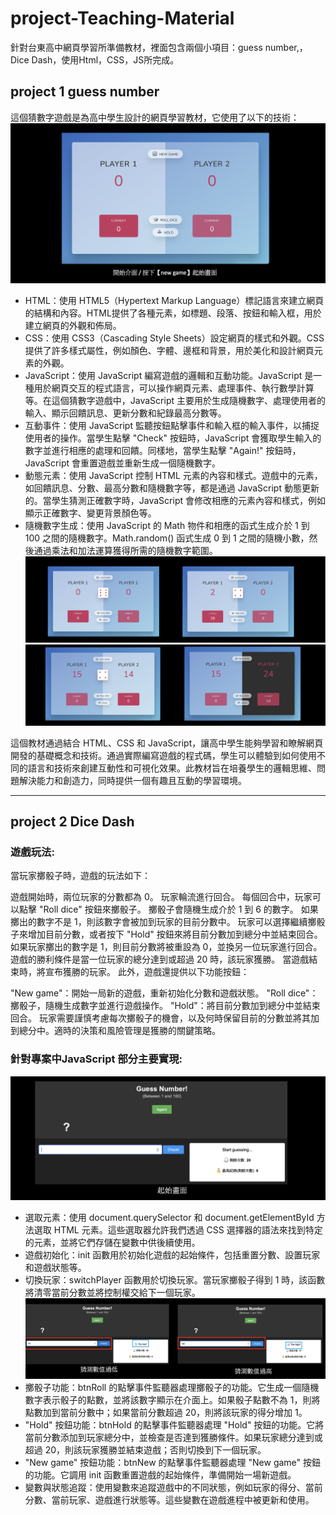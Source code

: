 # project-Teaching-Material
針對台東高中網頁學習所準備教材，裡面包含兩個小項目：guess number,，Dice Dash，使用Html，CSS，JS所完成。

## project 1 guess number
這個猜數字遊戲是為高中學生設計的網頁學習教材，它使用了以下的技術：
![image](https://github.com/kcwc1029/project-Teaching-Material/blob/main/image001.png)
- HTML：使用 HTML5（Hypertext Markup Language）標記語言來建立網頁的結構和內容。HTML提供了各種元素，如標題、段落、按鈕和輸入框，用於建立網頁的外觀和佈局。
- CSS：使用 CSS3（Cascading Style Sheets）設定網頁的樣式和外觀。CSS提供了許多樣式屬性，例如顏色、字體、邊框和背景，用於美化和設計網頁元素的外觀。
- JavaScript：使用 JavaScript 編寫遊戲的邏輯和互動功能。JavaScript 是一種用於網頁交互的程式語言，可以操作網頁元素、處理事件、執行數學計算等。在這個猜數字遊戲中，JavaScript 主要用於生成隨機數字、處理使用者的輸入、顯示回饋訊息、更新分數和紀錄最高分數等。
- 互動事件：使用 JavaScript 監聽按鈕點擊事件和輸入框的輸入事件，以捕捉使用者的操作。當學生點擊 "Check" 按鈕時，JavaScript 會獲取學生輸入的數字並進行相應的處理和回饋。同樣地，當學生點擊 "Again!" 按鈕時，JavaScript 會重置遊戲並重新生成一個隨機數字。
- 動態元素：使用 JavaScript 控制 HTML 元素的內容和樣式。遊戲中的元素，如回饋訊息、分數、最高分數和隨機數字等，都是通過 JavaScript 動態更新的。當學生猜測正確數字時，JavaScript 會修改相應的元素內容和樣式，例如顯示正確數字、變更背景顏色等。
- 隨機數字生成：使用 JavaScript 的 Math 物件和相應的函式生成介於 1 到 100 之間的隨機數字。Math.random() 函式生成 0 到 1 之間的隨機小數，然後通過乘法和加法運算獲得所需的隨機數字範圍。
![image](https://github.com/kcwc1029/project-Teaching-Material/blob/main/image002.png)
![image](https://github.com/kcwc1029/project-Teaching-Material/blob/main/image003.png)

這個教材通過結合 HTML、CSS 和 JavaScript，讓高中學生能夠學習和瞭解網頁開發的基礎概念和技術。通過實際編寫遊戲的程式碼，學生可以體驗到如何使用不同的語言和技術來創建互動性和可視化效果。此教材旨在培養學生的邏輯思維、問題解決能力和創造力，同時提供一個有趣且互動的學習環境。

---

## project 2 Dice Dash
### 遊戲玩法:
當玩家擲骰子時，遊戲的玩法如下：

遊戲開始時，兩位玩家的分數都為 0。
玩家輪流進行回合。
每個回合中，玩家可以點擊 "Roll dice" 按鈕來擲骰子。
擲骰子會隨機生成介於 1 到 6 的數字。
如果擲出的數字不是 1，則該數字會被加到玩家的目前分數中。
玩家可以選擇繼續擲骰子來增加目前分數，或者按下 "Hold" 按鈕來將目前分數加到總分中並結束回合。
如果玩家擲出的數字是 1，則目前分數將被重設為 0，並換另一位玩家進行回合。
遊戲的勝利條件是當一位玩家的總分達到或超過 20 時，該玩家獲勝。
當遊戲結束時，將宣布獲勝的玩家。
此外，遊戲還提供以下功能按鈕：

"New game"：開始一局新的遊戲，重新初始化分數和遊戲狀態。
"Roll dice"：擲骰子，隨機生成數字並進行遊戲操作。
"Hold"：將目前分數加到總分中並結束回合。
玩家需要謹慎考慮每次擲骰子的機會，以及何時保留目前的分數並將其加到總分中。適時的決策和風險管理是獲勝的關鍵策略。

### 針對專案中JavaScript 部分主要實現:
![image](https://github.com/kcwc1029/project-Teaching-Material/blob/main/image004.png)
- 選取元素：使用 document.querySelector 和 document.getElementById 方法選取 HTML 元素。這些選取器允許我們透過 CSS 選擇器的語法來找到特定的元素，並將它們存儲在變數中供後續使用。
- 遊戲初始化：init 函數用於初始化遊戲的起始條件，包括重置分數、設置玩家和遊戲狀態等。
- 切換玩家：switchPlayer 函數用於切換玩家。當玩家擲骰子得到 1 時，該函數將清零當前分數並將控制權交給下一個玩家。
![image](https://github.com/kcwc1029/project-Teaching-Material/blob/main/image005.png)
- 擲骰子功能：btnRoll 的點擊事件監聽器處理擲骰子的功能。它生成一個隨機數字表示骰子的點數，並將該數字顯示在介面上。如果骰子點數不為 1，則將點數加到當前分數中；如果當前分數超過 20，則將該玩家的得分增加 1。
- "Hold" 按鈕功能：btnHold 的點擊事件監聽器處理 "Hold" 按鈕的功能。它將當前分數添加到玩家總分中，並檢查是否達到獲勝條件。如果玩家總分達到或超過 20，則該玩家獲勝並結束遊戲；否則切換到下一個玩家。
- "New game" 按鈕功能：btnNew 的點擊事件監聽器處理 "New game" 按鈕的功能。它調用 init 函數重置遊戲的起始條件，準備開始一場新遊戲。
- 變數與狀態追蹤：使用變數來追蹤遊戲中的不同狀態，例如玩家的得分、當前分數、當前玩家、遊戲進行狀態等。這些變數在遊戲進程中被更新和使用。
